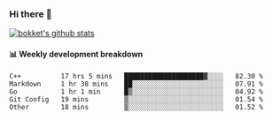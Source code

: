 ### Hi there 👋
[![bokket's github stats](https://github-readme-stats.vercel.app/api?username=bokket&show_icons=true&count_private=true)](https://github.com/anuraghazra/github-readme-stats)

#### :bar_chart: Weekly development breakdown
<!--START_SECTION:waka-->
```text
C++          17 hrs 5 mins   ████████████████████▓░░░░   82.30 % 
Markdown     1 hr 38 mins    ██░░░░░░░░░░░░░░░░░░░░░░░   07.91 % 
Go           1 hr 1 min      █▒░░░░░░░░░░░░░░░░░░░░░░░   04.92 % 
Git Config   19 mins         ▒░░░░░░░░░░░░░░░░░░░░░░░░   01.54 % 
Other        18 mins         ▒░░░░░░░░░░░░░░░░░░░░░░░░   01.52 % 
```
<!--END_SECTION:waka-->
